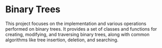 # Binary Trees
This project focuses on the implementation and various operations performed on binary trees. It provides a set of classes and functions for creating, modifying, and traversing binary trees, along with common algorithms like tree insertion, deletion, and searching.
